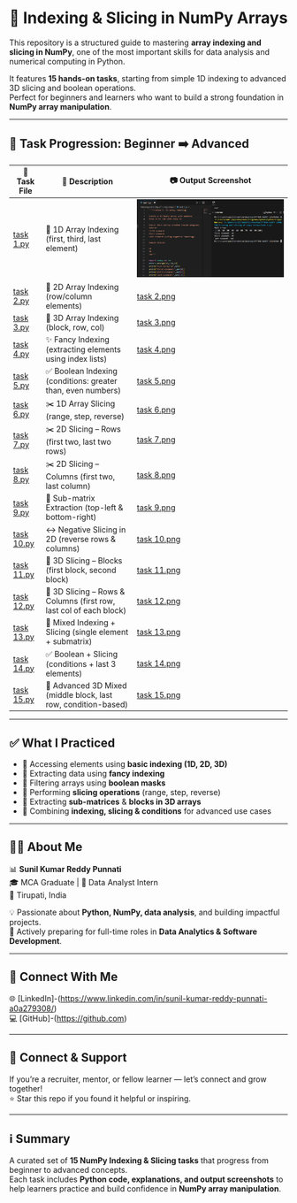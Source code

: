 # 🔢 Indexing & Slicing in NumPy Arrays

This repository is a structured guide to mastering **array indexing and slicing in NumPy**, one of the most important skills for data analysis and numerical computing in Python.  

It features **15 hands-on tasks**, starting from simple 1D indexing to advanced 3D slicing and boolean operations.  
Perfect for beginners and learners who want to build a strong foundation in **NumPy array manipulation**.

---

## 📂 Task Progression: Beginner ➡️ Advanced

| 🧪 Task File | 📄 Description | 📷 Output Screenshot |
|-------------|----------------|----------------------|
| [task 1.py](indexing%20and%20slicing%20of%20numpy%20arrays/task%201.py) | 🎯 1D Array Indexing (first, third, last element) | ![task 1.png](task%201.png) |
| [task 2.py](indexing%20and%20slicing%20of%20numpy%20arrays/task%202.py) | 🎯 2D Array Indexing (row/column elements) | [task 2.png](task%202.png) |
| [task 3.py](indexing%20and%20slicing%20of%20numpy%20arrays/task%203.py) | 🎯 3D Array Indexing (block, row, col) | [task 3.png](task%203.png) |
| [task 4.py](indexing%20and%20slicing%20of%20numpy%20arrays/task%204.py) | ✨ Fancy Indexing (extracting elements using index lists) | [task 4.png](task%204.png) |
| [task 5.py](indexing%20and%20slicing%20of%20numpy%20arrays/task%205.py) | ✅ Boolean Indexing (conditions: greater than, even numbers) | [task 5.png](task%205.png) |
| [task 6.py](indexing%20and%20slicing%20of%20numpy%20arrays/task%206.py) | ✂️ 1D Array Slicing (range, step, reverse) | [task 6.png](task%206.png) |
| [task 7.py](indexing%20and%20slicing%20of%20numpy%20arrays/task%207.py) | ✂️ 2D Slicing – Rows (first two, last two rows) | [task 7.png](task%207.png) |
| [task 8.py](indexing%20and%20slicing%20of%20numpy%20arrays/task%208.py) | ✂️ 2D Slicing – Columns (first two, last column) | [task 8.png](task%208.png) |
| [task 9.py](indexing%20and%20slicing%20of%20numpy%20arrays/task%209.py) | 🔲 Sub-matrix Extraction (top-left & bottom-right) | [task 9.png](task%209.png) |
| [task 10.py](indexing%20and%20slicing%20of%20numpy%20arrays/task%2010.py) | ↔️ Negative Slicing in 2D (reverse rows & columns) | [task 10.png](task%2010.png) |
| [task 11.py](indexing%20and%20slicing%20of%20numpy%20arrays/task%2011.py) | 🧊 3D Slicing – Blocks (first block, second block) | [task 11.png](task%2011.png) |
| [task 12.py](indexing%20and%20slicing%20of%20numpy%20arrays/task%2012.py) | 🧊 3D Slicing – Rows & Columns (first row, last col of each block) | [task 12.png](task%2012.png) |
| [task 13.py](indexing%20and%20slicing%20of%20numpy%20arrays/task%2013.py) | 🎯 Mixed Indexing + Slicing (single element + submatrix) | [task 13.png](task%2013.png) |
| [task 14.py](indexing%20and%20slicing%20of%20numpy%20arrays/task%2014.py) | ✅ Boolean + Slicing (conditions + last 3 elements) | [task 14.png](task%2014.png) |
| [task 15.py](indexing%20and%20slicing%20of%20numpy%20arrays/task%2015.py) | 🚀 Advanced 3D Mixed (middle block, last row, condition-based) | [task 15.png](task%2015.png) |

---

## ✅ What I Practiced
- 🔹 Accessing elements using **basic indexing (1D, 2D, 3D)**
- 🔹 Extracting data using **fancy indexing**  
- 🔹 Filtering arrays using **boolean masks**  
- 🔹 Performing **slicing operations** (range, step, reverse)  
- 🔹 Extracting **sub-matrices** & **blocks in 3D arrays**  
- 🔹 Combining **indexing, slicing & conditions** for advanced use cases  

---

## 👨‍💻 About Me
📊 **Sunil Kumar Reddy Punnati**  
🎓 MCA Graduate | 💼 Data Analyst Intern  
📍 Tirupati, India  

💡 Passionate about **Python, NumPy, data analysis**, and building impactful projects.  
🚀 Actively preparing for full-time roles in **Data Analytics & Software Development**.

---

## 🔗 Connect With Me
🌐 [LinkedIn]-(https://www.linkedin.com/in/sunil-kumar-reddy-punnati-a0a279308/)  
💻 [GitHub]-(https://github.com)  

---

## 🙌 Connect & Support
If you’re a recruiter, mentor, or fellow learner — let’s connect and grow together!  
⭐ Star this repo if you found it helpful or inspiring.

---

## ℹ️ Summary
A curated set of **15 NumPy Indexing & Slicing tasks** that progress from beginner to advanced concepts.  
Each task includes **Python code, explanations, and output screenshots** to help learners practice and build confidence in **NumPy array manipulation**.
